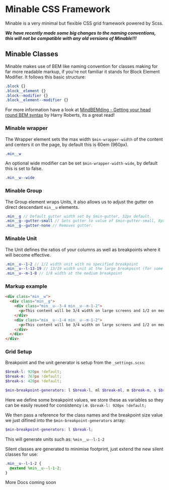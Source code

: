 # Minable CSS Framework

Minable is a very minimal but flexible CSS grid framework powered by Scss.

__*We have recently made some big changes to the naming conventions, this will not be compatible with any old versions of Minable!!!*__


## Minable Classes
Minable makes use of BEM like naming convention for classes making for far more readable markup, if you're not familiar it stands for Block Element Modifier. It follows this basic structure:

``` scss
.block {}
.block__element {}
.block--modifier {}
.block__element--modifier {}
```

For more information have a look at [MindBEMding - Getting your head round BEM syntax](http://csswizardry.com/2013/01/mindbemding-getting-your-head-round-bem-syntax/) by Harry Roberts, its a great read!

### Minable wrapper
The Wrapper element sets the max width `$min-wrapper-width` of the content and centers it on the page, by default this is 60em (960px).

``` scss
.min__w
```

An optional wide modifier can be set `$min-wrapper-width-wide`, by default this is set to false.

``` scss
.min__w--wide
```

### Minable Group
The Group element wraps Units, it also allows us to adjust the gutter on direct descendant `min__u` elements.

``` scss
.min__g // Default gutter width set by $min-gutter, 32px default.
.min__g--gutter-small // Sets gutter to value of $min-gutter-small, 8px default.
.min__g--gutter-none // Removes gutter.
```

### Minable Unit
The Unit defines the ratios of your columns as well as breakpoints where it will become effective.

``` scss
.min__u--1-2 // 1/2 width unit with no specified breakpoint
.min__u--l-13-19 // 13/19 width unit at the large breakpoint (for some insane layouts)
.min__u--m-1-8 // 1/8 width at the medium breakpoint
```

### Markup example

``` html
<div class="min__w">
  <div class="min__g">
    <div class="min__u--3-4 min__u--m-1-2">
      <p>This content will be 3/4 width on large screens and 1/2 on medium screens.</p>
    </div>
    <div class="min__u--1-4 min__u--m-1-2">
      <p>This content will be 3/4 width on large screens and 1/2 on medium screens.</p>
    </div>
  </div>
</div>
```

### Grid Setup

Breakpoint and the unit generator is setup from the `_settings.scss`:

``` scss
$break-l: 920px !default;
$break-m: 767px !default;
$break-s: 420px !default;

$min-breakpoint-generators: l $break-l, ml $break-ml, m $break-m, s $break-s;
```

Here we define some breakpoint values, we store these as variables so they can be easily reused for consistency i.e. `$break-l: 920px !default;`

We then pass a reference for the class names and the breakpoint size value we just difined into the `$min-breakpoint-generators` array:

``` scss
$min-breakpoint-generators: l $break-l;
```

This will generate units such as:
`%min__u--l-1-2`


Silent classes are generated to minimise footprint, just extend the new silent classes for use:

``` scss
.min__u--l-1-2 {
  @extend %min__u--l-1-2;
}
```

More Docs coming soon